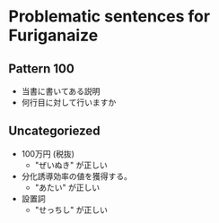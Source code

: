 # Problematic sentences for Furiganaize

## Pattern 100

- 当書に書いてある説明
- 何行目に対して行いますか

## Uncategoriezed

- 100万円 (税抜)
  - "ぜいぬき" が正しい
- 分化誘導効率の値を獲得する。
  - "あたい" が正しい
- 設置詞
  - "せっちし" が正しい
